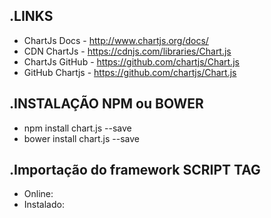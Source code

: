 .LINKS
----------
- ChartJs Docs - http://www.chartjs.org/docs/
- CDN ChartJs - https://cdnjs.com/libraries/Chart.js
- ChartJs GitHub - https://github.com/chartjs/Chart.js
- GitHub Chartjs - https://github.com/chartjs/Chart.js

.INSTALAÇÃO NPM ou BOWER
----------
- npm install chart.js --save
- bower install chart.js --save

.Importação do framework SCRIPT TAG
----------
- Online: <script src="https://cdnjs.cloudflare.com/ajax/libs/Chart.js/2.5.0/Chart.min.js"></script>
- Instalado: <script src="./node_modules/chart.js/dist/chart.js"></script>